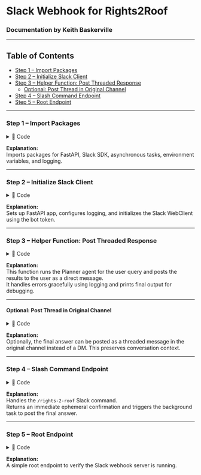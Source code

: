# Slack Webhook for Rights2Roof  
### Documentation by Keith Baskerville  

---
## Table of Contents  
- [Step 1 – Import Packages](#step-1--import-packages)  
- [Step 2 – Initialize Slack Client](#step-2--initialize-slack-client)  
- [Step 3 – Helper Function: Post Threaded Response](#step-3--helper-function-post-threaded-response)  
  - [Optional: Post Thread in Original Channel](#optional-post-thread-in-original-channel)  
- [Step 4 – Slash Command Endpoint](#step-4--slash-command-endpoint)  
- [Step 5 – Root Endpoint](#step-5--root-endpoint)  

---

### Step 1 – Import Packages  
<details>
<summary>📂 Code</summary>

```python
from fastapi import FastAPI, Form
import asyncio
import os
import logging
from slack_sdk import WebClient
from app.agents.planner_agent import planner_agent
from dotenv import load_dotenv

load_dotenv()
```

</details>

**Explanation:**  
Imports packages for FastAPI, Slack SDK, asynchronous tasks, environment variables, and logging.  

---

### Step 2 – Initialize Slack Client  
<details>
<summary>📂 Code</summary>

```python
app = FastAPI(title="Rights-2-Roof Slash Command")
logging.basicConfig(level=logging.INFO)

SLACK_BOT_TOKEN = os.getenv("SLACK_BOT_TOKEN")
client = WebClient(token=SLACK_BOT_TOKEN)
```

</details>

**Explanation:**  
Sets up FastAPI app, configures logging, and initializes the Slack WebClient using the bot token.  

---

### Step 3 – Helper Function: Post Threaded Response  
<details>
<summary>📂 Code</summary>

```python
async def post_slack_thread(channel_id: str, user_id: str, query_text: str):
    """
    Runs the Planner agent and sends the final answer as a private DM to the user.
    """
    try:
        logging.info(f"[Right2Roof Bot] simulating pipeline for {user_id}:{query_text}")

        # Call Planner Agent
        plan_result = planner_agent(query_text)

        if hasattr(plan_result, "model_dump"):
            plan_steps = plan_result.model_dump().get("plan", [])
        else:
            plan_steps = plan_result.get("plan", [])

        final_answer = "\n".join(f"{i+1}. {step}" for i, step in enumerate(plan_steps))

        # Post final answer as DM to user
        await asyncio.to_thread(
            client.chat_postMessage,
            channel=user_id,
            text=final_answer
        )

        logging.info(f"[Right2Roof Bot] Finished simulated response for {user_id}")
        print(f"[Thread] Channel: {channel_id} | User: {user_id} | Answer: {final_answer}")
        
    except Exception as e:
        logging.exception(f"[HousingBot] Error in simulated pipeline")
```

</details>

**Explanation:**  
This function runs the Planner agent for the user query and posts the results to the user as a direct message.  
It handles errors gracefully using logging and prints final output for debugging.  

---

#### Optional: Post Thread in Original Channel  

<details>
<summary>📂 Code</summary>

```python
# Placeholder message to create a thread in the original channel
# placeholder = await asyncio.to_thread(
#     client.chat_postMessage,
#     channel=channel_id,
#     text=f"<@{user_id}> Fetching information about your plan..."
# )
# thread_ts = placeholder["ts"]
# Post final answer in the thread instead of DM
# await asyncio.to_thread(
#     client.chat_postMessage,
#     channel=channel_id,
#     thread_ts=thread_ts,
#     text=final_answer
# )
```

</details>

**Explanation:**  
Optionally, the final answer can be posted as a threaded message in the original channel instead of a DM. This preserves conversation context.  

---

### Step 4 – Slash Command Endpoint  
<details>
<summary>📂 Code</summary>

```python
@app.post("/slack/rights-2-roof")
async def slack_roof(text: str = Form(...), user_id: str = Form(...), channel_id: str = Form(...)):
    """
    Handles /rights-2-roof <query> slash command from Slack.
    Responds immediately, then posts final answer asynchronously.
    """
    ephemeral_response = {
        "response_type": "ephemeral",
        "text": f"Got it! Running Rights2Roof search for: {text}"
    }

    # Trigger background task for final answer
    asyncio.create_task(post_slack_thread(channel_id, user_id, text))

    return ephemeral_response
```

</details>

**Explanation:**  
Handles the `/rights-2-roof` Slack command.  
Returns an immediate ephemeral confirmation and triggers the background task to post the final answer.  

---

### Step 5 – Root Endpoint  
<details>
<summary>📂 Code</summary>

```python
@app.get("/")
def root():
    return {"message": "Rights2Roof Slack webhook is running"}
```

</details>

**Explanation:**  
A simple root endpoint to verify the Slack webhook server is running.  
